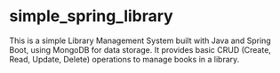 # simple_spring_library
This is a simple Library Management System built with Java and Spring Boot, using MongoDB for data storage. 
It provides basic CRUD (Create, Read, Update, Delete) operations to manage books in a library.
